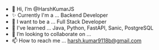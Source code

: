 - 👋 Hi, I’m @HarshKumarJS
- ✨ Currently I'm a ... Backend Developer
- 👀 I want to be a ... Full Stack Developer
- 🌱 I've learned ... Java, Python, FastAPI, Sanic, PostgreSQL
- 💞️ I’m looking to collaborate on ...
- 📫 How to reach me ... harsh.kumar9118b@gmail.com

<!---
HarshKumarJS/HarshKumarJS is a ✨ special ✨ repository because its `README.md` (this file) appears on your GitHub profile.
You can click the Preview link to take a look at your changes.
--->
